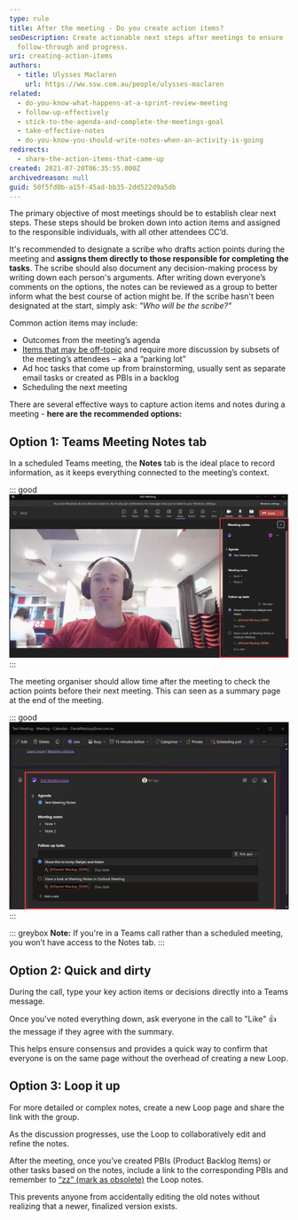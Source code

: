 ```yaml
---
type: rule
title: After the meeting - Do you create action items?
seoDescription: Create actionable next steps after meetings to ensure
  follow-through and progress.
uri: creating-action-items
authors:
  - title: Ulysses Maclaren
    url: https://ww.ssw.com.au/people/ulysses-maclaren
related:
  - do-you-know-what-happens-at-a-sprint-review-meeting
  - follow-up-effectively
  - stick-to-the-agenda-and-complete-the-meetings-goal
  - take-effective-notes
  - do-you-know-you-should-write-notes-when-an-activity-is-going
redirects:
  - share-the-action-items-that-came-up
created: 2021-07-20T06:35:55.000Z
archivedreason: null
guid: 50f5fd0b-a15f-45ad-bb35-2dd522d9a5db
---
```


The primary objective of most meetings should be to establish clear next steps. These steps should be broken down into action items and assigned to the responsible individuals, with all other attendees CC’d.

It's recommended to designate a scribe who drafts action points during the meeting and **assigns them directly to those responsible for completing the tasks**. The scribe should also document any decision-making process by writing down each person's arguments. After writing down everyone’s comments on the options, the notes can be reviewed as a group to better inform what the best course of action might be. If the scribe hasn't been designated at the start, simply ask: _"Who will be the scribe?"_

Common action items may include:

<!--endintro-->

- Outcomes from the meeting’s agenda
- [Items that may be off-topic](https://www.ssw.com.au/rules/keep-track-of-a-parking-lot-for-topics) and require more discussion by subsets of the meeting’s attendees – aka a “parking lot”
- Ad hoc tasks that come up from brainstorming, usually sent as separate email tasks or created as PBIs in a backlog
- Scheduling the next meeting

There are several effective ways to capture action items and notes during a meeting - **here are the recommended options:**

## Option 1: Teams Meeting Notes tab

In a scheduled Teams meeting, the **Notes** tab is the ideal place to record information, as it keeps everything connected to the meeting’s context.

::: good
![Figure: Good example - Use the Notes tab during the meeting to track assignments](MicrosoftTeams-Meeting-Notes.jpeg)
:::

The meeting organiser should allow time after the meeting to check the action points before their next meeting. This can seen as a summary page at the end of the meeting.

::: good
![Figure: Good example - Review the meeting summary for follow-ups](Meeting-Notes-Tasks.jpeg)
:::

::: greybox
**Note:** If you're in a Teams call rather than a scheduled meeting, you won’t have access to the Notes tab.
:::

## Option 2: Quick and dirty

During the call, type your key action items or decisions directly into a Teams message.

Once you've noted everything down, ask everyone in the call to "Like" 👍 the message if they agree with the summary.

This helps ensure consensus and provides a quick way to confirm that everyone is on the same page without the overhead of creating a new Loop.

## Option 3: Loop it up

For more detailed or complex notes, create a new Loop page and share the link with the group.

As the discussion progresses, use the Loop to collaboratively edit and refine the notes.

After the meeting, once you’ve created PBIs (Product Backlog Items) or other tasks based on the notes, include a link to the corresponding PBIs and remember to [“zz” (mark as obsolete)](https://www.ssw.com.au/rules/zz-files) the Loop notes.

This prevents anyone from accidentally editing the old notes without realizing that a newer, finalized version exists.
